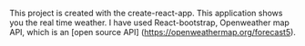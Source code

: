 This project is created with the create-react-app. This application shows you the real time weather. I have used React-bootstrap, Openweather map API, which is an [open source API] (https://openweathermap.org/forecast5).
